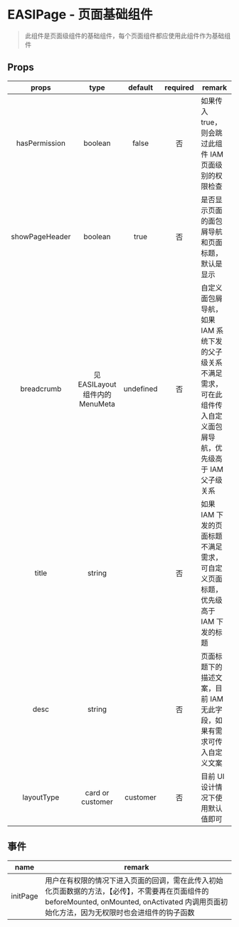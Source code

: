 # EASIPage - 页面基础组件

> 此组件是页面级组件的基础组件，每个页面组件都应使用此组件作为基础组件

## Props

|     props      |              type               |  default  | required | remark                                                                                                               |
| :------------: | :-----------------------------: | :-------: | :------: | -------------------------------------------------------------------------------------------------------------------- |
| hasPermission  |             boolean             |   false   |    否    | 如果传入 true，则会跳过此组件 IAM 页面级别的权限检查                                                                 |
| showPageHeader |             boolean             |   true    |    否    | 是否显示页面的面包屑导航和页面标题，默认是显示                                                                       |
|   breadcrumb   | 见 EASILayout 组件内的 MenuMeta | undefined |    否    | 自定义面包屑导航，如果 IAM 系统下发的父子级关系不满足需求，可在此组件传入自定义面包屑导航，优先级高于 IAM 父子级关系 |
|     title      |             string              |           |    否    | 如果 IAM 下发的页面标题不满足需求，可自定义页面标题，优先级高于 IAM 下发的标题                                       |
|      desc      |             string              |           |    否    | 页面标题下的描述文案，目前 IAM 无此字段，如果有需求可传入自定义文案                                                  |
|   layoutType   |        card or customer         | customer  |    否    | 目前 UI 设计情况下使用默认值即可                                                                                     |

## 事件

|   name   | remark                                                                                                                                                                                          |
| :------: | ----------------------------------------------------------------------------------------------------------------------------------------------------------------------------------------------- |
| initPage | 用户在有权限的情况下进入页面的回调，需在此传入初始化页面数据的方法，【必传】，不需要再在页面组件的 beforeMounted, onMounted, onActivated 内调用页面初始化方法，因为无权限时也会进组件的钩子函数 |
